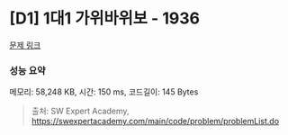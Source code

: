 # [D1] 1대1 가위바위보 - 1936 

[문제 링크](https://swexpertacademy.com/main/code/problem/problemDetail.do?contestProbId=AV5PjKXKALcDFAUq) 

### 성능 요약

메모리: 58,248 KB, 시간: 150 ms, 코드길이: 145 Bytes



> 출처: SW Expert Academy, https://swexpertacademy.com/main/code/problem/problemList.do